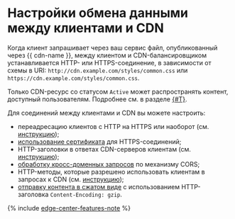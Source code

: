 # Настройки обмена данными между клиентами и CDN

Когда клиент запрашивает через ваш сервис файл, опубликованный через {{ cdn-name }}, между клиентом и CDN-балансировщиком устанавливается HTTP- или HTTPS-соединение, в зависимости от схемы в URI: `http://cdn.example.com/styles/common.css` или `https://cdn.example.com/styles/common.css`.

Только CDN-ресурс со статусом `Active` может распространять контент, доступный пользователям. Подробнее см. в разделе [{#T}](../concepts/resource.md#status).

Для соединений между клиентами и CDN вы можете настроить:

* переадресацию клиентов с HTTP на HTTPS или наоборот (см. [инструкцию](../operations/resources/configure-basics.md));
* [использование сертификата](clients-to-servers-tls.md) для HTTPS-соединений;
* HTTP-заголовки в ответах CDN-серверов клиентам (см. [инструкцию](../operations/resources/configure-headers.md));
* [обработку кросс-доменных запросов](cors.md) по механизму CORS;
* HTTP-методы, которые разрешено использовать клиентам в запросах к CDN (см. [инструкцию](../operations/resources/configure-http.md));
* [отправку контента в сжатом виде](compression.md) с использованием HTTP-заголовка `Content-Encoding: gzip`.

{% include [edge-center-features-note](../../_includes/cdn/edge-center-features-note.md) %}
